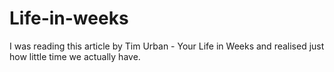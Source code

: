 # Life-in-weeks
I was reading this article by Tim Urban - Your Life in Weeks and realised just how little time we actually have.
